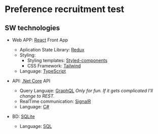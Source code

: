# Preference recruitment test 

## SW technologies

* Web APP: [React](https://reactjs.org/) Front App  
    * Aplication State Library: [Redux](https://es.redux.js.org/)
    * Styling:
        * Styling templates: [Styled-components](https://styled-components.com/)
        * CSS Framework: [Tailwind](https://tailwindcss.com/)
    * Language: [TypeScript](https://www.typescriptlang.org/)

* API: [.Net Core](https://dotnet.microsoft.com/) API
    * Query Languaje: [GraphQL](https://graphql.org/) *Only for fun. If it gets complicated I'll change to REST.*
    * RealTime communication: [SignalR](https://dotnet.microsoft.com/apps/aspnet/signalr)
    * Language: [C#](https://docs.microsoft.com/es-es/dotnet/csharp/)

* BD: [SQLite](https://sqlite.org/index.html)
    * Language: [SQL](https://en.wikipedia.org/wiki/SQL)

